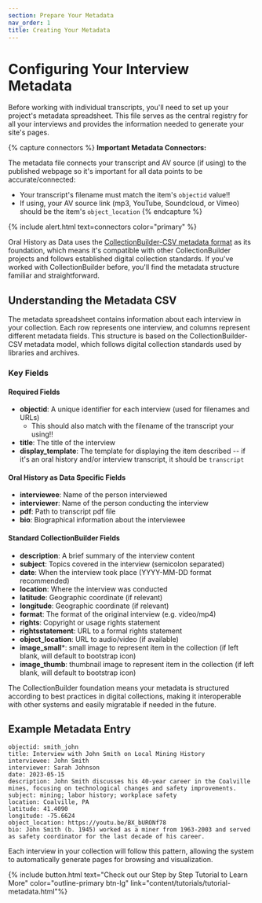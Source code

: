```yaml
---
section: Prepare Your Metadata
nav_order: 1
title: Creating Your Metadata
---
```


# Configuring Your Interview Metadata

Before working with individual transcripts, you'll need to set up your project's metadata spreadsheet. This file serves as the central registry for all your interviews and provides the information needed to generate your site's pages.

{% capture connectors %}
**Important Metadata Connectors:** 

The metadata file connects your transcript and AV source (if using) to the published webpage so it's important for all data points to be accurate/connected:


- Your transcript's filename must match the item's `objectid` value!!
- If using, your AV source link (mp3, YouTube, Soundcloud, or Vimeo) should be the item's `object_location` 
{% endcapture %}

{% include alert.html text=connectors color="primary" %}


Oral History as Data uses the [CollectionBuilder-CSV metadata format](https://collectionbuilder.github.io/cb-docs/docs/metadata/csv_metadata/) as its foundation, which means it's compatible with other CollectionBuilder projects and follows established digital collection standards. If you've worked with CollectionBuilder before, you'll find the metadata structure familiar and straightforward.

## Understanding the Metadata CSV

The metadata spreadsheet contains information about each interview in your collection. Each row represents one interview, and columns represent different metadata fields. This structure is based on the CollectionBuilder-CSV metadata model, which follows digital collection standards used by libraries and archives.

### Key Fields

#### Required Fields
- **objectid**: A unique identifier for each interview (used for filenames and URLs)
   - This should also match with the filename of the transcript your using!!
- **title**: The title of the interview
- **display_template**: The template for displaying the item described -- if it's an oral history and/or interview transcript, it should be `transcript`

#### Oral History as Data Specific Fields
- **interviewee**: Name of the person interviewed
- **interviewer**: Name of the person conducting the interview
- **pdf**: Path to transcript pdf file
- **bio**: Biographical information about the interviewee

#### Standard CollectionBuilder Fields
- **description**: A brief summary of the interview content
- **subject**: Topics covered in the interview (semicolon separated)
- **date**: When the interview took place (YYYY-MM-DD format recommended)
- **location**: Where the interview was conducted
- **latitude**: Geographic coordinate (if relevant)
- **longitude**: Geographic coordinate (if relevant)
- **format**: The format of the original interview (e.g. video/mp4)
- **rights**: Copyright or usage rights statement
- **rightsstatement**: URL to a formal rights statement
- **object_location**: URL to audio/video (if available)
- **image_small***: small image to represent item in the collection (if left blank, will default to bootstrap icon)
- **image_thumb**: thumbnail image to represent item in the collection (if left blank, will default to bootstrap icon)




The CollectionBuilder foundation means your metadata is structured according to best practices in digital collections, making it interoperable with other systems and easily migratable if needed in the future.


## Example Metadata Entry

```
objectid: smith_john
title: Interview with John Smith on Local Mining History
interviewee: John Smith
interviewer: Sarah Johnson
date: 2023-05-15
description: John Smith discusses his 40-year career in the Coalville mines, focusing on technological changes and safety improvements.
subject: mining; labor history; workplace safety
location: Coalville, PA
latitude: 41.4090
longitude: -75.6624
object_location: https://youtu.be/BX_bURONf78
bio: John Smith (b. 1945) worked as a miner from 1963-2003 and served as safety coordinator for the last decade of his career.
```

Each interview in your collection will follow this pattern, allowing the system to automatically generate pages for browsing and visualization.

{% include button.html text="Check out our Step by Step Tutorial to Learn More" color="outline-primary btn-lg" link="content/tutorials/tutorial-metadata.html"%}

<!-- This section has been replaced by the new combined 'Prepare Your Content' documentation. Please see ../prepare-content.md for the latest workflow. -->